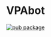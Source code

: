 # VPAbot

[![pub package](https://img.shields.io/badge/iamvpa-FPS%20Coder-green)](https://pub.dartlang.org/packages/flutter_tags)
